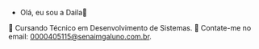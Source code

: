 - Olá, eu sou a Daila👋

🔭 Cursando Técnico em Desenvolvimento de Sistemas.
👯 Contate-me no email: 0000405115@senaimgaluno.com.br.


